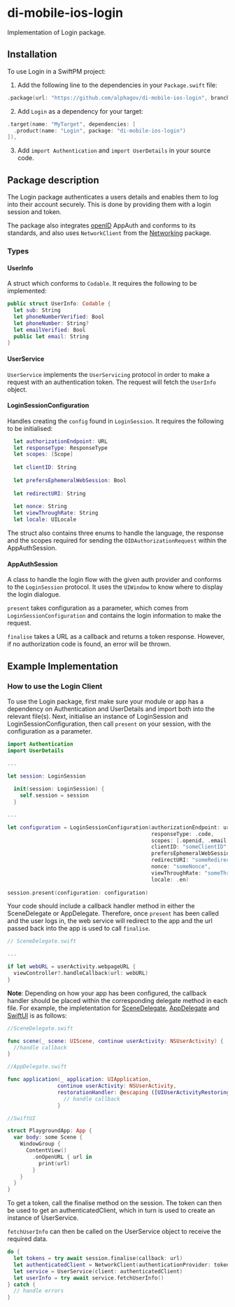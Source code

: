 # di-mobile-ios-login

Implementation of Login package.

## Installation

To use Login in a SwiftPM project:

1. Add the following line to the dependencies in your `Package.swift` file:

```swift
.package(url: "https://github.com/alphagov/di-mobile-ios-login", branch: "main"),
```

2. Add `Login` as a dependency for your target:

```swift
.target(name: "MyTarget", dependencies: [
  .product(name: "Login", package: "di-mobile-ios-login")
]),
```

3. Add `import Authentication` and `import UserDetails` in your source code.

## Package description

The Login package authenticates a users details and enables them to log into their account securely. This is done by providing them with a login session and token.

The package also integrates [openID](https://openid.net/developers/how-connect-works/) AppAuth and conforms to its standards, and also uses `NetworkClient` from the [Networking](https://github.com/alphagov/di-mobile-ios-networking) package.

### Types

#### UserInfo

A struct which conforms to `Codable`. It requires the following to be implemented:

```swift
public struct UserInfo: Codable {
  let sub: String
  let phoneNumberVerified: Bool
  let phoneNumber: String?
  let emailVerified: Bool
  public let email: String
}
```

#### UserService

`UserService` implements the `UserServicing` protocol in order to make a request with an authentication token. The request will fetch the `UserInfo` object.

#### LoginSessionConfiguration

Handles creating the `config` found in `LoginSession`. It requires the following to be initialised:

```swift
  let authorizationEndpoint: URL
  let responseType: ResponseType
  let scopes: [Scope]
   
  let clientID: String
   
  let prefersEphemeralWebSession: Bool
   
  let redirectURI: String
   
  let nonce: String
  let viewThroughRate: String
  let locale: UILocale
```

The struct also contains three enums to handle the language, the response and the scopes required for sending the `OIDAuthorizationRequest` within the AppAuthSession. 

#### AppAuthSession

A class to handle the login flow with the given auth provider and conforms to the `LoginSession` protocol. It uses the `UIWindow` to know where to display the login dialogue.

`present` takes configuration as a parameter, which comes from `LoginSessionConfiguration` and contains the login information to make the request. 

`finalise` takes a URL as a callback and returns a token response. However, if no authorization code is found, an error will be thrown.

## Example Implementation

### How to use the Login Client

To use the Login package, first make sure your module or app has a dependency on Authentication and UserDetails and import both into the relevant file(s). Next, initialise an instance of LoginSession and LoginSessionConfiguration, then call `present` on your session, with the configuration as a parameter.

```swift
import Authentication
import UserDetails

...

let session: LoginSession
    
  init(session: LoginSession) {
    self.session = session
  }

...

let configuration = LoginSessionConfiguration(authorizationEndpoint: url,
                                              responseType: .code,
                                              scopes: [.openid, .email, .phone, .offline_access],
                                              clientID: "someClientID",
                                              prefersEphemeralWebSession: true,
                                              redirectURI: "someRedirectURI",
                                              nonce: "someNonce",
                                              viewThroughRate: "someThroughRate",
                                              locale: .en)
                                              
session.present(configuration: configuration)

```

Your code should include a callback handler method in either the SceneDelegate or AppDelegate. Therefore, once `present` has been called and the user logs in, the web service will redirect to the app and the url passed back into the app is used to call `finalise`.

```swift
// SceneDelegate.swift

...

if let webURL = userActivity.webpageURL {
  viewController?.handleCallback(url: webURL)
}

```

**Note**: Depending on how your app has been configured, the callback handler should be placed within the corresponding delegate method in each file. For example, the impletentation for [SceneDelegate](https://developer.apple.com/documentation/uikit/uiscenedelegate/3238056-scene), [AppDelegate](https://developer.apple.com/documentation/uikit/uiapplicationdelegate/1623072-application) and [SwiftUI](https://developer.apple.com/documentation/swiftui/environmentvalues/openurl) is as follows:

```swift
//SceneDelegate.swift

func scene(_ scene: UIScene, continue userActivity: NSUserActivity) {
  //handle callback
}

//AppDelegate.swift

func application(_ application: UIApplication, 
                continue userActivity: NSUserActivity,
                restorationHandler: @escaping ([UIUserActivityRestoring]?) -> Void) -> Bool {
                  // handle callback
                }

//SwiftUI

struct PlaygroundApp: App {
  var body: some Scene {
    WindowGroup {
      ContentView()
        .onOpenURL { url in
          print(url)
        }
    }
  }
}

```

To get a token, call the finalise method on the session. The token can then be used to get an authenticatedClient, which in turn is used to create an instance of UserService.

`fetchUserInfo` can then be called on the UserService object to receive the required data.

```swift
do {
  let tokens = try await session.finalise(callback: url)
  let authenticatedClient = NetworkClient(authenticationProvider: tokens)
  let service = UserService(client: authenticatedClient)
  let userInfo = try await service.fetchUserInfo()
} catch {
  // handle errors
}
                
```
